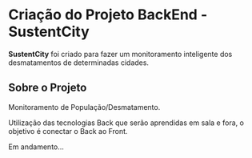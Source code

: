 # Criação do Projeto BackEnd - SustentCity

**SustentCity** foi criado para fazer um monitoramento inteligente dos desmatamentos de determinadas cidades.


## Sobre o Projeto

<p>Monitoramento de População/Desmatamento.</p>
<p>Utilização das tecnologias Back que serão aprendidas em sala e fora, o objetivo é conectar o Back ao Front.</p>
<p>Em andamento...</p>